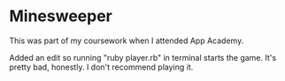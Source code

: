# Minesweeper

This was part of my coursework when I attended App Academy.

Added an edit so running "ruby player.rb" in terminal starts the game. It's pretty bad, honestly. I don't recommend playing it.
